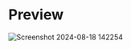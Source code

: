 # Preview


![Screenshot 2024-08-18 142254](https://github.com/user-attachments/assets/8fe0ca69-5b60-40e5-ac21-4a3303bd2713)
